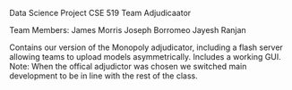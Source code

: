 Data Science Project CSE 519 Team Adjudicaator

Team Members: James Morris Joseph Borromeo Jayesh Ranjan
 
Contains our version of the Monopoly adjudicator, including a flash server allowing teams to upload models 
asymmetrically. Includes a working GUI. Note: When the offical adjudictor was chosen we switched main development to be in line with the rest of the class.
